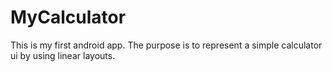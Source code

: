 # MyCalculator

This is my first android app. The purpose is to  represent a simple calculator ui by using linear layouts.

